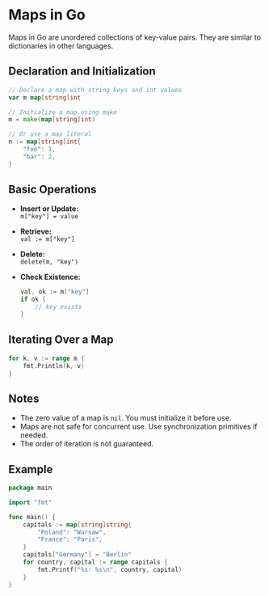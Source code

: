 # Maps in Go

Maps in Go are unordered collections of key-value pairs. They are similar to dictionaries in other languages.

## Declaration and Initialization

```go
// Declare a map with string keys and int values
var m map[string]int

// Initialize a map using make
m = make(map[string]int)

// Or use a map literal
n := map[string]int{
    "foo": 1,
    "bar": 2,
}
```

## Basic Operations

- **Insert or Update:**  
  `m["key"] = value`

- **Retrieve:**  
  `val := m["key"]`

- **Delete:**  
  `delete(m, "key")`

- **Check Existence:**  
  ```go
  val, ok := m["key"]
  if ok {
      // key exists
  }
  ```

## Iterating Over a Map

```go
for k, v := range m {
    fmt.Println(k, v)
}
```

## Notes

- The zero value of a map is `nil`. You must initialize it before use.
- Maps are not safe for concurrent use. Use synchronization primitives if needed.
- The order of iteration is not guaranteed.

## Example

```go
package main

import "fmt"

func main() {
    capitals := map[string]string{
        "Poland": "Warsaw",
        "France": "Paris",
    }
    capitals["Germany"] = "Berlin"
    for country, capital := range capitals {
        fmt.Printf("%s: %s\n", country, capital)
    }
}
```